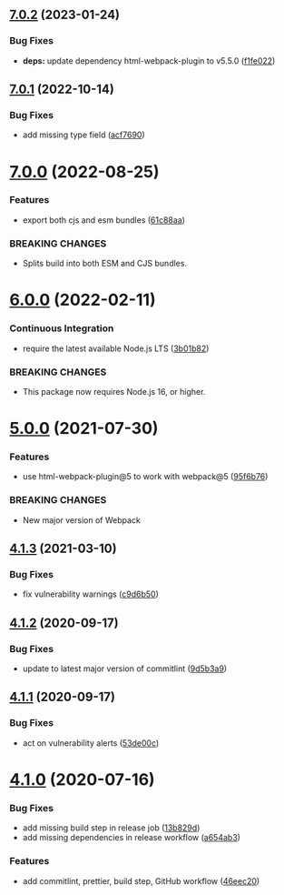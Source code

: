 ## [7.0.2](https://github.com/jlowgren/esi-webpack-plugin/compare/v7.0.1...v7.0.2) (2023-01-24)


### Bug Fixes

* **deps:** update dependency html-webpack-plugin to v5.5.0 ([f1fe022](https://github.com/jlowgren/esi-webpack-plugin/commit/f1fe0229a1fde764342505c998373f7d8da706a6))

## [7.0.1](https://github.com/jlowgren/esi-webpack-plugin/compare/v7.0.0...v7.0.1) (2022-10-14)


### Bug Fixes

* add missing type field ([acf7690](https://github.com/jlowgren/esi-webpack-plugin/commit/acf7690d627f2faf4a10303600501f369ab7b426))

# [7.0.0](https://github.com/jlowgren/esi-webpack-plugin/compare/v6.0.0...v7.0.0) (2022-08-25)


### Features

* export both cjs and esm bundles ([61c88aa](https://github.com/jlowgren/esi-webpack-plugin/commit/61c88aa86bdb89f17c9acbf79cf4a590f1f0b4a6))


### BREAKING CHANGES

* Splits build into both ESM and CJS bundles.

# [6.0.0](https://github.com/jlowgren/esi-webpack-plugin/compare/v5.0.0...v6.0.0) (2022-02-11)


### Continuous Integration

* require the latest available Node.js LTS ([3b01b82](https://github.com/jlowgren/esi-webpack-plugin/commit/3b01b82d88155939abd88ea967ef2f9d1b0a01fa))


### BREAKING CHANGES

* This package now requires Node.js 16, or higher.

# [5.0.0](https://github.com/jlowgren/esi-webpack-plugin/compare/v4.1.3...v5.0.0) (2021-07-30)


### Features

* use html-webpack-plugin@5 to work with webpack@5 ([95f6b76](https://github.com/jlowgren/esi-webpack-plugin/commit/95f6b763441d1c5342735605e8c6879650401b42))


### BREAKING CHANGES

* New major version of Webpack

## [4.1.3](https://github.com/jlowgren/esi-webpack-plugin/compare/v4.1.2...v4.1.3) (2021-03-10)


### Bug Fixes

* fix vulnerability warnings ([c9d6b50](https://github.com/jlowgren/esi-webpack-plugin/commit/c9d6b506e2a0f8084356c7ffceb17939fb48dd8d))

## [4.1.2](https://github.com/jlowgren/esi-webpack-plugin/compare/v4.1.1...v4.1.2) (2020-09-17)


### Bug Fixes

* update to latest major version of commitlint ([9d5b3a9](https://github.com/jlowgren/esi-webpack-plugin/commit/9d5b3a9a4f668c503d03dee1586695dd0eae1bdc))

## [4.1.1](https://github.com/jlowgren/esi-webpack-plugin/compare/v4.1.0...v4.1.1) (2020-09-17)


### Bug Fixes

* act on vulnerability alerts ([53de00c](https://github.com/jlowgren/esi-webpack-plugin/commit/53de00c4edb91512855c12500d57a2b36c43bb3e))

# [4.1.0](https://github.com/jlowgren/esi-webpack-plugin/compare/v4.0.1...v4.1.0) (2020-07-16)


### Bug Fixes

* add missing build step in release job ([13b829d](https://github.com/jlowgren/esi-webpack-plugin/commit/13b829d5de77389a0dac392ca3490bfba718de75))
* add missing dependencies in release workflow ([a654ab3](https://github.com/jlowgren/esi-webpack-plugin/commit/a654ab37886aa11569808a955d034cd64acb50eb))


### Features

* add commitlint, prettier, build step, GitHub workflow ([46eec20](https://github.com/jlowgren/esi-webpack-plugin/commit/46eec206916241c0a00aa8f0572e876f53a65011))
